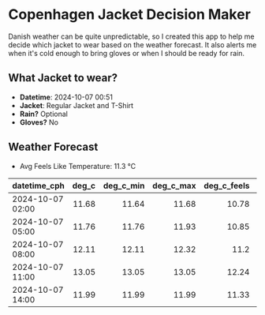 
# Copenhagen Jacket Decision Maker

Danish weather can be quite unpredictable, so I created this app to help me decide which jacket to wear based on the weather forecast. 
It also alerts me when it's cold enough to bring gloves or when I should be ready for rain.

## What Jacket to wear?

- **Datetime**: 2024-10-07 00:51
- **Jacket**: Regular Jacket and T-Shirt
- **Rain?** Optional
- **Gloves?** No

## Weather Forecast
- Avg Feels Like Temperature: 11.3 °C

| datetime_cph     |   deg_c |   deg_c_min |   deg_c_max |   deg_c_feels | weather   | wind   | rain   |
|:-----------------|--------:|------------:|------------:|--------------:|:----------|:-------|:-------|
| 2024-10-07 02:00 |   11.68 |       11.64 |       11.68 |         10.78 | Clouds    | Medium | None   |
| 2024-10-07 05:00 |   11.76 |       11.76 |       11.93 |         10.85 | Clouds    | Medium | None   |
| 2024-10-07 08:00 |   12.11 |       12.11 |       12.32 |         11.2  | Clouds    | High   | None   |
| 2024-10-07 11:00 |   13.05 |       13.05 |       13.05 |         12.24 | Clouds    | High   | None   |
| 2024-10-07 14:00 |   11.99 |       11.99 |       11.99 |         11.33 | Rain      | High   | Low    |
        